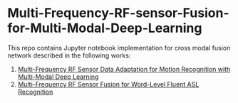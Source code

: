 # Multi-Frequency-RF-sensor-Fusion-for-Multi-Modal-Deep-Learning
This repo contains Jupyter notebook implementation for cross modal fusion network described in the following works:
1. [Multi-Frequency RF Sensor Data Adaptation for Motion Recognition with Multi-Modal Deep Learning](https://ieeexplore.ieee.org/abstract/document/9455204)
2. [Multi-Frequency RF Sensor Fusion for Word-Level Fluent ASL Recognition](https://ieeexplore.ieee.org/abstract/document/9425571)
